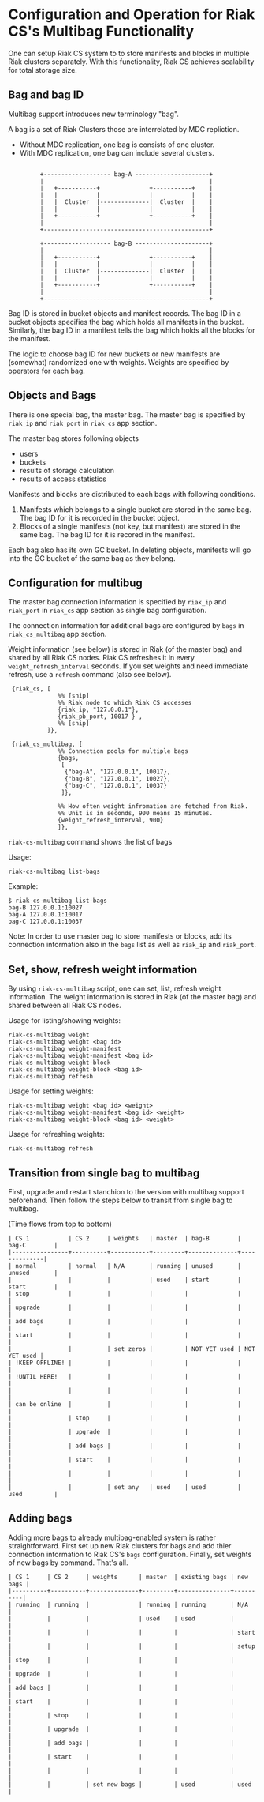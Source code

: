 # Configuration and Operation for Riak CS's Multibag Functionality

One can setup Riak CS system to to store manifests and blocks in
multiple Riak clusters separately. With this functionality, Riak CS
achieves scalability for total storage size.

## Bag and bag ID

Multibag support introduces new terminology "bag".

A bag is a set of Riak Clusters those are interrelated by MDC repliction.
- Without MDC replication, one bag is consists of one cluster.
- With MDC replication, one bag can include several clusters.

```

         +------------------- bag-A ---------------------+
         |                                               |
         |   +-----------+              +-----------+    |
         |   |           |              |           |    |
         |   |  Cluster  |--------------|  Cluster  |    |
         |   |           |              |           |    |
         |   +-----------+              +-----------+    |
         |                                               |
         +-----------------------------------------------+

         +------------------- bag-B ---------------------+
         |                                               |
         |   +-----------+              +-----------+    |
         |   |           |              |           |    |
         |   |  Cluster  |--------------|  Cluster  |    |
         |   |           |              |           |    |
         |   +-----------+              +-----------+    |
         |                                               |
         +-----------------------------------------------+

```

Bag ID is stored in bucket objects and manifest records.
The bag ID in a bucket objects specifies the bag which holds all manifests
in the bucket. Similarly, the bag ID in a manifest tells the bag which holds
all the blocks for the manifest.

The logic to choose bag ID for new buckets or new manifests are (somewhat)
randomized one with weights.
Weights are specified by operators for each bag.

## Objects and Bags

There is one special bag, the master bag.
The master bag is specified by `riak_ip` and `riak_port` in `riak_cs`
app section.

The master bag stores following objects
- users
- buckets
- results of storage calculation
- results of access statistics

Manifests and blocks are distributed to each bags with following
conditions.

1. Manifests which belongs to a single bucket are stored in
   the same bag. The bag ID for it is recorded in the bucket object.
2. Blocks of a single manifests (not key, but manifest) are
   stored in the same bag. The bag ID for it is recored in the
   manifest.

Each bag also has its own GC bucket. In deleting objects, manifests
will go into the GC bucket of the same bag as they belong.

## Configuration for multibug

The master bag connection information is specified by `riak_ip` and
`riak_port` in `riak_cs` app section as single bag configuration.

The connection information for additional bags are configured by
`bags` in `riak_cs_multibag` app section.

Weight information (see below) is stored in Riak (of the master bag)
and shared by all Riak CS nodes. Riak CS refreshes it in every
`weight_refresh_interval` seconds.
If you set weights and need immediate refresh, use a `refresh` command
(also see below).

```
 {riak_cs, [
              %% [snip]
              %% Riak node to which Riak CS accesses
              {riak_ip, "127.0.0.1"},
              {riak_pb_port, 10017 } ,
              %% [snip]
           ]},

 {riak_cs_multibag, [
              %% Connection pools for multiple bags
              {bags,
               [
                {"bag-A", "127.0.0.1", 10017},
                {"bag-B", "127.0.0.1", 10027},
                {"bag-C", "127.0.0.1", 10037}
               ]},

              %% How often weight infromation are fetched from Riak.
              %% Unit is in seconds, 900 means 15 minutes.
              {weight_refresh_interval, 900}
              ]},
```

`riak-cs-multibag` command shows the list of bags

Usage:
```
riak-cs-multibag list-bags
```

Example:

```
$ riak-cs-multibag list-bags
bag-B 127.0.0.1:10027
bag-A 127.0.0.1:10017
bag-C 127.0.0.1:10037
```

Note: In order to use master bag to store manifests or blocks, add its
connection information also in the `bags` list as well as `riak_ip` and
`riak_port`.

## Set, show, refresh weight information

By using `riak-cs-multibag` script, one can set, list, refresh weight information.
The weight information is stored in Riak (of the master bag) and shared between
all Riak CS nodes.

Usage for listing/showing weights:
```
riak-cs-multibag weight
riak-cs-multibag weight <bag id>
riak-cs-multibag weight-manifest
riak-cs-multibag weight-manifest <bag id>
riak-cs-multibag weight-block
riak-cs-multibag weight-block <bag id>
riak-cs-multibag refresh
```

Usage for setting weights:
```
riak-cs-multibag weight <bag id> <weight>
riak-cs-multibag weight-manifest <bag id> <weight>
riak-cs-multibag weight-block <bag id> <weight>
```

Usage for refreshing weights:
```
riak-cs-multibag refresh
```


## Transition from single bag to multibag

First, upgrade and restart stanchion to the version with multibag support
beforehand.
Then follow the steps below to transit from single bag to multibag.

(Time flows from top to bottom)

```
| CS 1           | CS 2     | weights   | master  | bag-B        | bag-C        |
|----------------+----------+-----------+---------+--------------+--------------|
| normal         | normal   | N/A       | running | unused       | unused       |
|                |          |           | used    | start        | start        |
| stop           |          |           |         |              |              |
| upgrade        |          |           |         |              |              |
| add bags       |          |           |         |              |              |
| start          |          |           |         |              |              |
|                |          | set zeros |         | NOT YET used | NOT YET used |
| !KEEP OFFLINE! |          |           |         |              |              |
| !UNTIL HERE!   |          |           |         |              |              |
|                |          |           |         |              |              |
| can be online  |          |           |         |              |              |
|                | stop     |           |         |              |              |
|                | upgrade  |           |         |              |              |
|                | add bags |           |         |              |              |
|                | start    |           |         |              |              |
|                |          |           |         |              |              |
|                |          | set any   | used    | used         | used         |
```

## Adding bags

Adding more bags to already multibag-enabled system is rather straightforward.
First set up new Riak clusters for bags and add thier connection information
to Riak CS's `bags` configuration.
Finally, set weights of new bags by command. That's all.

```
| CS 1     | CS 2     | weights      | master  | existing bags | new bags |
|----------+----------+--------------+---------+---------------+----------|
| running  | running  |              | running | running       | N/A      |
|          |          |              | used    | used          |          |
|          |          |              |         |               | start    |
|          |          |              |         |               | setup    |
| stop     |          |              |         |               |          |
| upgrade  |          |              |         |               |          |
| add bags |          |              |         |               |          |
| start    |          |              |         |               |          |
|          | stop     |              |         |               |          |
|          | upgrade  |              |         |               |          |
|          | add bags |              |         |               |          |
|          | start    |              |         |               |          |
|          |          |              |         |               |          |
|          |          | set new bags |         | used          | used     |
```
